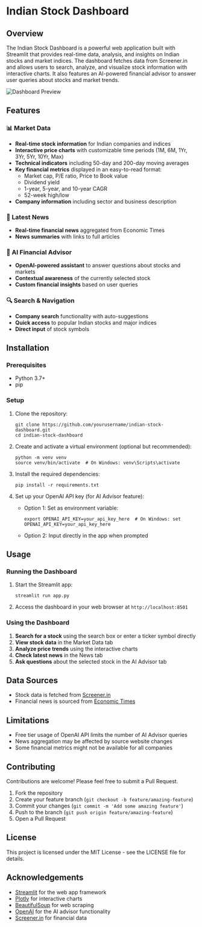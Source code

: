 # Indian Stock Dashboard

## Overview
The Indian Stock Dashboard is a powerful web application built with Streamlit that provides real-time data, analysis, and insights on Indian stocks and market indices. The dashboard fetches data from Screener.in and allows users to search, analyze, and visualize stock information with interactive charts. It also features an AI-powered financial advisor to answer user queries about stocks and market trends.

![Dashboard Preview](https://via.placeholder.com/800x400?text=Indian+Stock+Dashboard)

## Features

### 📊 Market Data
- **Real-time stock information** for Indian companies and indices
- **Interactive price charts** with customizable time periods (1M, 6M, 1Yr, 3Yr, 5Yr, 10Yr, Max)
- **Technical indicators** including 50-day and 200-day moving averages
- **Key financial metrics** displayed in an easy-to-read format:
  - Market cap, P/E ratio, Price to Book value
  - Dividend yield
  - 1-year, 5-year, and 10-year CAGR
  - 52-week high/low
- **Company information** including sector and business description

### 📰 Latest News
- **Real-time financial news** aggregated from Economic Times
- **News summaries** with links to full articles

### 🤖 AI Financial Advisor
- **OpenAI-powered assistant** to answer questions about stocks and markets
- **Contextual awareness** of the currently selected stock
- **Custom financial insights** based on user queries

### 🔍 Search & Navigation
- **Company search** functionality with auto-suggestions
- **Quick access** to popular Indian stocks and major indices
- **Direct input** of stock symbols

## Installation

### Prerequisites
- Python 3.7+
- pip

### Setup
1. Clone the repository:
   ```
   git clone https://github.com/yourusername/indian-stock-dashboard.git
   cd indian-stock-dashboard
   ```

2. Create and activate a virtual environment (optional but recommended):
   ```
   python -m venv venv
   source venv/bin/activate  # On Windows: venv\Scripts\activate
   ```

3. Install the required dependencies:
   ```
   pip install -r requirements.txt
   ```

4. Set up your OpenAI API key (for AI Advisor feature):
   - Option 1: Set as environment variable:
     ```
     export OPENAI_API_KEY=your_api_key_here  # On Windows: set OPENAI_API_KEY=your_api_key_here
     ```
   - Option 2: Input directly in the app when prompted

## Usage

### Running the Dashboard
1. Start the Streamlit app:
   ```
   streamlit run app.py
   ```

2. Access the dashboard in your web browser at `http://localhost:8501`

### Using the Dashboard
1. **Search for a stock** using the search box or enter a ticker symbol directly
2. **View stock data** in the Market Data tab
3. **Analyze price trends** using the interactive charts
4. **Check latest news** in the News tab
5. **Ask questions** about the selected stock in the AI Advisor tab

## Data Sources
- Stock data is fetched from [Screener.in](https://www.screener.in/)
- Financial news is sourced from [Economic Times](https://economictimes.indiatimes.com/)

## Limitations
- Free tier usage of OpenAI API limits the number of AI Advisor queries
- News aggregation may be affected by source website changes
- Some financial metrics might not be available for all companies

## Contributing
Contributions are welcome! Please feel free to submit a Pull Request.

1. Fork the repository
2. Create your feature branch (`git checkout -b feature/amazing-feature`)
3. Commit your changes (`git commit -m 'Add some amazing feature'`)
4. Push to the branch (`git push origin feature/amazing-feature`)
5. Open a Pull Request

## License
This project is licensed under the MIT License - see the LICENSE file for details.

## Acknowledgements
- [Streamlit](https://streamlit.io/) for the web app framework
- [Plotly](https://plotly.com/) for interactive charts
- [BeautifulSoup](https://www.crummy.com/software/BeautifulSoup/) for web scraping
- [OpenAI](https://openai.com/) for the AI advisor functionality
- [Screener.in](https://www.screener.in/) for financial data
